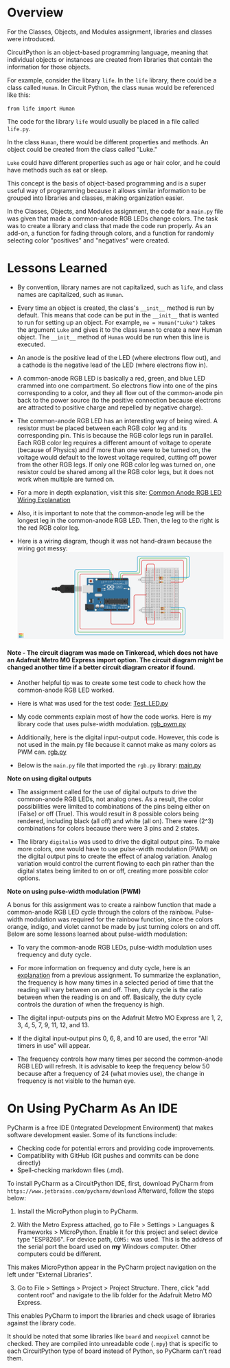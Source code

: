 # Overview

For the Classes, Objects, and Modules assignment, libraries and classes were introduced. 

CircuitPython is an object-based programming language, meaning that individual objects or instances are created 
from libraries that contain the information for those objects. 

For example, consider the library `life`. In the `life` library, there could be a class called `Human`. 
In Circuit Python, the class `Human` would be referenced like this:

`from life import Human`

The code for the library `life` would usually be placed in a file called `life.py`.

In the class `Human`, there would be different properties and methods. 
An object could be created from the class called "Luke."

`Luke` could have different properties such as age or hair color, and he could have methods such as eat or sleep.

This concept is the basis of object-based programming and is a super useful way of programming because it allows
similar information to be grouped into libraries and classes, making organization easier.

In the Classes, Objects, and Modules assignment, the code for a `main.py` file was given that made a common-anode RGB 
LEDs change colors. The task was to create a library and class that made the code run properly. As an add-on, a function 
for fading through colors, and a function for randomly selecting color "positives" and "negatives" were created.


# Lessons Learned 

* By convention, library names are not capitalized, such as `life`, and class names are capitalized, 
  such as `Human`.

* Every time an object is created, the class's `__init__` method is run by default. This means
  that code can be put in the `__init__` that is wanted to run for setting up an object. 
  For example, `me = Human("Luke")` takes the argument `Luke` and gives it to the class `Human` to 
  create a new Human object. The `__init__` method of `Human` would be run when this line is executed.

* An anode is the positive lead of the LED (where electrons flow out), and a cathode is the negative lead of the LED 
  (where electrons flow in).

* A common-anode RGB LED is basically a red, green, and blue LED crammed into one compartment. So electrons flow into 
  one of the pins corresponding to a color, and they all flow out of the common-anode pin back to the power source 
  (to the positive connection because electrons are attracted to positive charge and repelled by negative charge).

* The common-anode RGB LED has an interesting way of being wired. A resistor must be placed between each RGB color leg 
  and its corresponding pin. This is because the RGB color legs run in parallel. Each RGB color leg requires a different 
  amount of voltage to operate (because of Physics) and if more than one were to be turned on, the voltage would default
  to the lowest voltage required, cutting off power from the other RGB legs. If only one RGB color leg was turned on, 
  one resistor could be shared among all the RGB color legs, but it does not work when multiple are turned on.
  
* For a more in depth explanation, visit this site:
  [Common Anode RGB LED Wiring Explanation](https://www.circuitbread.com/tutorials/why-cant-i-share-a-resistor-on-the-common-anode-or-cathode-of-my-rgb-led)
  
* Also, it is important to note that the common-anode leg will be the longest leg in the common-anode RGB LED.
  Then, the leg to the right is the red RGB color leg.
  
* Here is a wiring diagram, though it was not hand-drawn because the wiring got messy:
![Two Common Anode RGB LEDs Circuit Diagram](/Classes_Objects_And_Modules/Two_Common_Anode_RGB_LEDs.png)

#### Note - The circuit diagram was made on Tinkercad, which does not have an Adafruit Metro MO Express import option. The circuit diagram might be changed another time if a better circuit diagram creator if found.

* Another helpful tip was to create some test code to check how the common-anode RGB LED worked. 

* Here is what was used for the test code:
[Test_LED.py](/Classes_Objects_And_Modules/Test_Led.py)
  
* My code comments explain most of how the code works. Here is my library code that uses pulse-width modulation.
[rgb_pwm.py](/Classes_Objects_And_Modules/rgb_pwm.py)
  
* Additionally, here is the digital input-output code. However, this code is not used in the main.py file because 
  it cannot make as many colors as PWM can.
[rgb.py](/Classes_Objects_And_Modules/rgb.py)
  
* Below is the `main.py` file that imported the `rgb.py` library:
[main.py](/Classes_Objects_And_Modules/main.py)

**Note on using digital outputs**

* The assignment called for the use of digital outputs to drive the common-anode RGB LEDs, not analog ones. 
  As a result, the color possibilities were limited to combinations of the pins being either on (False) or off (True). 
  This would result in 8 possible colors being rendered, including black (all off) and 
  white (all on). There were (2^3) combinations for colors because there were 3 pins and 2 states.

* The library `digitalio` was used to drive the digital output pins. To make more colors, one would have to use 
  pulse-width modulation (PWM) on the digital output pins to create the effect of analog variation. 
  Analog variation would control the current flowing to each pin rather than the digital states being limited 
  to on or off, creating more possible color options.

**Note on using pulse-width modulation (PWM)**

A bonus for this assignment was to create a rainbow function that made a common-anode RGB LED cycle through the 
colors of the rainbow. Pulse-width modulation was required for the rainbow function, since the colors orange, indigo,
and violet cannot be made by just turning colors on and off. Below are some lessons learned about pulse-width modulation:

* To vary the common-anode RGB LEDs, pulse-width modulation uses frequency and duty cycle.

* For more information on frequency and duty cycle, here is an [explanation](https://github.com/lfrank01/CircuitPython/tree/main/CircuitPython_Servo)
  from a previous assignment. To summarize the explanation, the frequency is how many times in a selected period of time
  that the reading will vary between on and off. Then, duty cycle is the ratio between when the reading is on and off. 
  Basically, the duty cycle controls the duration of when the frequency is high.
  
* The digital input-outputs pins on the Adafruit Metro MO Express are 1, 2, 3, 4, 5, 7, 9, 11, 12, and 13.

* If the digital input-output pins 0, 6, 8, and 10 are used, the error "All timers in use" will appear. 

* The frequency controls how many times per second the common-anode RGB LED will refresh. It is advisable to keep the 
  frequency below 50 because after a frequency of 24 (what movies use), the change in frequency is not visible to the 
  human eye.


# On Using PyCharm As An IDE 
PyCharm is a free IDE (Integrated Development Environment) that makes software development easier.
Some of its functions include:
* Checking code for potential errors and providing code improvements.
* Compatibility with GitHub (Git pushes and commits can be done directly)
* Spell-checking markdown files (.md).

To install PyCharm as a CircuitPython IDE, first, download PyCharm from `https://www.jetbrains.com/pycharm/download`
Afterward, follow the steps below:

1. Install the MicroPython plugin to PyCharm.

2. With the Metro Express attached, go to File > Settings > Languages & Frameworks > MicroPython. 
Enable it for this project and select device type "ESP8266". For device path, `COM5:` was used. This is the address
of the serial port the board used on **my** Windows computer. Other computers could be different.
   
This makes MicroPython appear in the PyCharm project navigation on the left under "External Libraries".

3. Go to File > Settings > Project > Project Structure. There, click "add content root" and navigate to the 
lib folder for the Adafruit Metro MO Express. 
   
This enables PyCharm to import the libraries and check usage of libraries against the library code.

It should be noted that some libraries like `board` and `neopixel` cannot be checked. They are
compiled into unreadable code (`.mpy`) that is specific to each CircuitPython type of board instead of Python, 
so PyCharm can't read them.
